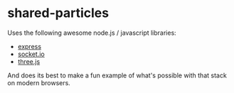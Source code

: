 # shared-particles #

Uses the following awesome node.js / javascript libraries:

- [express](http://expressjs.org)
- [socket.io](http://socket.io)
- [three.js](http://github.com/mrdoob/three.js)

And does its best to make a fun example of what's possible with that stack on modern browsers.
